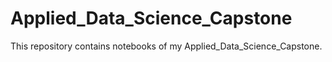 # Applied_Data_Science_Capstone
This repository contains notebooks of my Applied_Data_Science_Capstone.
